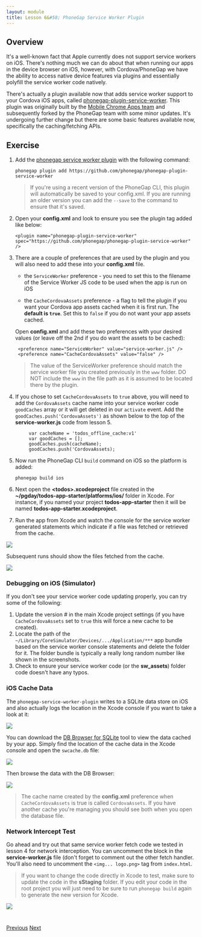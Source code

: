 ```yaml
---
layout: module
title: Lesson 6&#58; PhoneGap Service Worker Plugin
---
```


## Overview
It's a well-known fact that Apple currently does not support service workers on iOS. There's nothing much we can do about that when running our apps in the device browser on iOS, however, with Cordova/PhoneGap we have the ability to access native device features via plugins and essentially polyfill the service worker code natively.

There's actually a plugin available now that adds service worker support to your Cordova iOS apps, called [phonegap-plugin-service-worker](https://github.com/phonegap/phonegap-plugin-service-worker).
This plugin was originally built by the [Mobile Chrome Apps team](https://github.com/MobileChromeApps) and subsequently forked by the PhoneGap team with some minor updates. It's undergoing further change but there are some basic features available now, specifically the caching/fetching APIs.

## Exercise

1. Add the [phonegap service worker plugin](https://github.com/phonegap/phonegap-plugin-service-worker) with the following command:

    `phonegap plugin add https://github.com/phonegap/phonegap-plugin-service-worker`

   >If you're using a recent version of the PhoneGap CLI, this plugin will automatically be saved to your config.xml. If you are running an older version you can add the `--save` to the command to ensure that it's saved.

2. Open your **config.xml** and look to ensure you see the plugin tag added like below:

      `<plugin name="phonegap-plugin-service-worker" spec="https://github.com/phonegap/phonegap-plugin-service-worker" />`

3. There are a couple of preferences that are used by the plugin and you will also need to add these into your **config.xml** file.

    - the `ServiceWorker` preference - you need to set this to the filename of the Service Worker JS code to be used when the app is run on iOS

    - the `CacheCordovaAssets` preference - a flag to tell the plugin if you want your Cordova app assets cached when it is first run. The **default is `true`**. Set this to `false` if you do not want your app assets cached.

    Open **config.xml** and add these two preferences with your desired values (or leave off the 2nd if you do want the assets to be cached):

        <preference name="ServiceWorker" value="service-worker.js" />
        <preference name="CacheCordovaAssets" value="false" />

   > The value of the ServiceWorker preference should match the service worker file you created previously in the `www` folder. DO NOT include the `www` in the file path as it is assumed to be located there by the plugin.

4. If you chose to set `CacheCordovaAssets` to `true` above, you will need to add the `CordovaAssets` cache name into your service worker code `goodCaches` array or it will get deleted in our `activate` event. Add the `goodCaches.push('CordovaAssets')` as shown below to the top of the **service-worker.js** code from lesson 5.

            var cacheName = 'todos_offline_cache:v1'
            var goodCaches = [];
            goodCaches.push(cacheName);
            goodCaches.push('CordovaAssets);

4. Now run the PhoneGap CLI `build` command on iOS so the platform is added:

    `phonegap build ios`

5. Next open the **&lt;todos&gt;.xcodeproject** file created in the **~/pgday/todos-app-starter/platforms/ios/** folder in Xcode. For instance, if you named your project **todos-app-starter** then it will be named **todos-app-starter.xcodeproject**.

6. Run the app from Xcode and watch the console for the service worker generated statements which indicate if a file was fetched or retrieved from the cache.

  ![](images/ios-log.png)

  Subsequent runs should show the files fetched from the cache.

  ![](images/ios-log-cached.png)

### Debugging on iOS (Simulator)
If you don't see your service worker code updating properly, you can try some of the following:

1. Update the version # in the main Xcode project settings (if you have `CacheCordovaAssets` set to `true` this will force a new cache to be created). 
2. Locate the path of the `~/Library/CoreSimulator/Devices/.../Application/***` app bundle based on the service worker console statements and delete the folder for it. The folder bundle is typically a really long random number like shown in the screenshots.
3. Check to ensure your service worker code (or the **sw_assets**) folder code doesn't have any typos.

### iOS Cache Data
The `phonegap-service-worker-plugin` writes to a SQLite data store on iOS and also actually logs the location in the Xcode console if you want to take a look at it:

![](images/ios-cache-location.png)

You can download the [DB Browser for SQLite](http://sqlitebrowser.org/) tool to view the data cached by your app. Simply find the location of the cache data in the Xcode console and open the `swcache.db` file:

![](images/ios-open-cache.png)

Then browse the data with the DB Browser:

![](images/db-browser.png)

>The cache name created by the **config.xml** preference when `CacheCordovaAssets` is true is called `CordovaAssets`. If you have another cache you're managing you should see both when you open the database file.

### Network Intercept Test
Go ahead and try out that same service worker fetch code we tested in lesson 4 for network interception. You can uncomment the block in the **service-worker.js** file (don't forget to comment out the other fetch handler.  You'll also need to uncomment the `<img... logo.png>` tag from `index.html`.

>If you want to change the code directly in Xcode to test, make sure to update the code in the **sStaging** folder. If you edit your code in the root project you will just need to be sure to run `phonegap build` again to generate the new version for Xcode.

  ![](images/cat-ios.png)

<div class="row" style="margin-top:40px;">
<div class="col-sm-12">
<a href="lesson5.html" class="btn btn-default"><i class="glyphicon glyphicon-chevron-left"></i> Previous</a>
<a href="lesson7.html" class="btn btn-default pull-right">Next <i class="glyphicon
glyphicon-chevron-right"></i></a>
</div>
</div>
